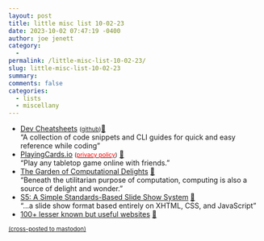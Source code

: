 ```yaml
---
layout: post
title: little misc list 10-02-23
date: 2023-10-02 07:47:19 -0400
author: joe jenett
category:
  - 
permalink: /little-misc-list-10-02-23/
slug: little-misc-list-10-02-23
summary: 
comments: false
categories:
  - lists
  - miscellany
---
```

<ul class="links">
	<li><a title="Dev Cheatsheets" href="https://michaelcurrin.github.io/dev-cheatsheets/">Dev Cheatsheets</a> <small>(<a href="https://github.com/MichaelCurrin/dev-cheatsheets">github</a>)</small><a href="https://pinboard.in/u:tdjones">📌</a><br>“A collection of code snippets and CLI guides for quick and easy reference while coding”</li>
	<li><a title="PlayingCards.io Virtual Tabletop" href="https://playingcards.io/">PlayingCards.io</a> <small>(<a href="https://playingcards.io/privacy-policy"><span style="color:red;">privacy policy</span></a>)</small> <a href="https://pinboard.in/u:perich">📌</a><br>“Play any tabletop game online with friends.”</li>
<li><a title="The Garden of Computational Delights" href="https://arbesman.net/computationaldelights/">The Garden of Computational Delights</a> <a href="https://pinboard.in/u:philapple">📌</a><br>“Beneath the utilitarian purpose of computation, computing is also a source of delight and wonder.”</li>
	<li><a title="S5: A Simple Standards-Based Slide Show System" href="https://meyerweb.com/eric/tools/s5/">S5: A Simple Standards-Based Slide Show System</a> <a href="https://pinboard.in/u:david256">📌</a><br>“...a slide show format based entirely on XHTML, CSS, and JavaScript”</li>
	<li><a title="100+ lesser known but useful websites" href="https://platinuminch24.notion.site/100-lesser-known-but-useful-websites-78a9949a56fa422997a76f5331da02c9">100+ lesser known but useful websites</a> <a href="https://pinboard.in/u:zero1infinity">📌</a></li>
</ul>

<a href="https://brid.gy/publish/mastodon"><small>(cross-posted to mastodon)</small></a>